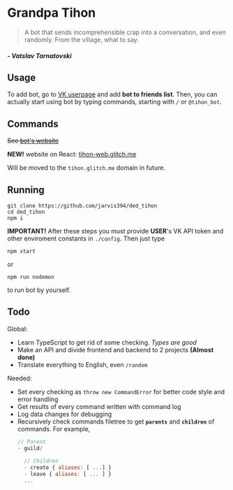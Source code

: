 # Grandpa Tihon

> A bot that sends incomprehensible crap into a conversation, and even randomly. From the village, what to say.

##### _- Vatslav Tarnatovski_

## Usage

To add bot, go to [VK userpage](https://vk.com/tihon_bot) and add **bot to friends list**.
Then, you can actually start using bot by typing commands, starting with `/` or `@tihon_bot`.

## Commands

~~See [bot's website](https://tihon.glitch.me)~~

**NEW!** website on React: [tihon-web.glitch.me](https://tihon-web.glitch.me)

Will be moved to the `tihon.glitch.me` domain in future.

## Running

```
git clone https://github.com/jarvis394/ded_tihon
cd ded_tihon
npm i
```

**IMPORTANT!** After these steps you must provide **USER**'s VK API token and other enviroment constants in `./config`. Then just type

```
npm start
```

or

```
npm run nodemon
```

to run bot by yourself.

## Todo

Global: 

- Learn TypeScript to get rid of some checking. _Types are good_
- Make an API and divide frontend and backend to 2 projects **(Almost done)**
- Translate everything to English, even `/random`

Needed:

- Set every checking as `throw new CommandError` for better code style and error handling
- Get results of every command written with command log
- Log data changes for debugging
- Recursively check commands filetree to get **`parents`** and **`children`** of commands. 
  For example, 
  ```javascript
  // Parent
  - guild/
    
    // Children
    - create { aliases: [ ...] }
    - leave { aliases: [ ... ] }
    ...
  ```
